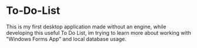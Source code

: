 # To-Do-List
This is my first desktop application made without an engine, while developing this useful To Do List, im trying to learn more about working with "Windows Forms App" and local database usage. 
